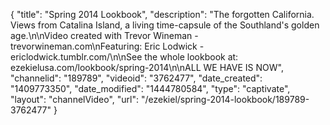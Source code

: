 {
    "title": "Spring 2014 Lookbook",
    "description": "The forgotten California. Views from Catalina Island, a living time-capsule of the Southland's golden age.\n\nVideo created with Trevor Wineman - trevorwineman.com\nFeaturing: Eric Lodwick -ericlodwick.tumblr.com\/\n\nSee the whole lookbook at: ezekielusa.com\/lookbook\/spring-2014\n\nALL WE HAVE IS NOW",
    "channelid": "189789",
    "videoid": "3762477",
    "date_created": "1409773350",
    "date_modified": "1444780584",
    "type": "captivate",
    "layout": "channelVideo",
    "url": "\/ezekiel\/spring-2014-lookbook\/189789-3762477"
}